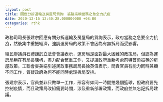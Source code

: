 ```yaml
---
layout: post
title: 回應分拆運輸及房屋局質詢　張建宗稱當務之急全力抗疫
date: 2020-12-16 12:40:28.000000000 +08:00
categories: rthk
---
```


政務司司長張建宗回應有關分拆運輸及房屋局的質詢表示，政府當務之急要全力抗疫，然後集中重振經濟，強調運房局的政策不會因為有無拆局而受影響。

經民聯議員石禮謙於立法會會議表示，運房局是面對最大困難的政策局，但認為運房局勝在有局長陳帆，盡力配合繁重工作，又提議政府重新考慮前特首梁振英的房屋政策。工聯會麥美娟引述民政事務局局長徐英偉表示，問責官員有能力同時兼顧不同工作，質疑政府為何不能同時處理拆局安排。

張建宗表示，官員並非只做單一工作，形容有如同一時間拍幾個籃球，但政府要先控制疫情，而且政策局改組需要時間，涉及重新部署政策，而政府並無忘記拆局建議。
